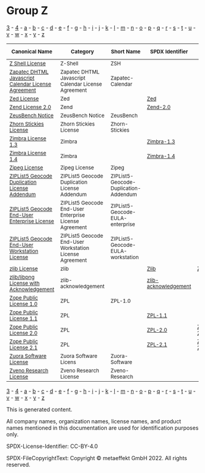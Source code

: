 # Group Z

[3](../[3]/README.md) -
[4](../[4]/README.md) -
[a](../[a]/README.md) - 
[b](../[b]/README.md) - 
[c](../[c]/README.md) - 
[d](../[d]/README.md) - 
[e](../[e]/README.md) - 
[f](../[f]/README.md) - 
[g](../[g]/README.md) - 
[h](../[h]/README.md) - 
[i](../[i]/README.md) - 
[j](../[j]/README.md) - 
[k](../[k]/README.md) - 
[l](../[l]/README.md) - 
[m](../[m]/README.md) - 
[n](../[n]/README.md) - 
[o](../[o]/README.md) - 
[p](../[p]/README.md) - 
[q](../[q]/README.md) - 
[r](../[r]/README.md) - 
[s](../[s]/README.md) - 
[t](../[t]/README.md) - 
[u](../[u]/README.md) - 
[v](../[v]/README.md) - 
[w](../[w]/README.md) - 
[x](../[x]/README.md) - 
[y](../[y]/README.md) - 
[z](../[z]/README.md)

|<sup>Canonical Name</sup>|<sup>Category</sup>|<sup>Short Name</sup>|<sup>SPDX Identifier</sup>|<sup>OSI</sup>|<sup>Open CoDE</sup>|<sup>ScanCode</sup>|<sup>Matched ScanCode</sup>|<sup>Type</sup>|
| --- | --- | --- | --- | --- | --- | --- | --- | --- |
|<sup>[Z Shell License]([zs]/Z-Shell-License.yaml)</sup>|<sup>Z-Shell</sup>|<sup>ZSH</sup>| | |<sup> </sup>|<sup>[zsh](https://github.com/nexB/scancode-toolkit/blob/develop/src/licensedcode/data/licenses/zsh.LICENSE)</sup>| |<sup>terms</sup>|
|<sup>[Zapatec DHTML Javascript Calendar License Agreement]([za]/Zapatec-DHTML-Javascript-Calendar-License-Agreement.yaml)</sup>|<sup>Zapatec DHTML Javascript Calendar License Agreement</sup>|<sup>Zapatec-Calendar</sup>| | |<sup> </sup>|<sup>[zapatec-calendar](https://github.com/nexB/scancode-toolkit/blob/develop/src/licensedcode/data/licenses/zapatec-calendar.LICENSE)</sup>|<sup>[zapatec-calendar](https://github.com/nexB/scancode-toolkit/blob/develop/src/licensedcode/data/licenses/zapatec-calendar.LICENSE)</sup>|<sup>terms</sup>|
|<sup>[Zed License]([ze]/Zed-License.yaml)</sup>|<sup>Zed</sup>|<sup> </sup>|<sup>[Zed](https://spdx.org/licenses/Zed.html)</sup>| |<sup>approved</sup>|<sup>[zed](https://github.com/nexB/scancode-toolkit/blob/develop/src/licensedcode/data/licenses/zed.LICENSE)</sup>|<sup>[zed](https://github.com/nexB/scancode-toolkit/blob/develop/src/licensedcode/data/licenses/zed.LICENSE)</sup>|<sup>terms</sup>|
|<sup>[Zend License 2.0]([ze]/Zend-License-2.0.yaml)</sup>|<sup>Zend</sup>|<sup> </sup>|<sup>[Zend-2.0](https://spdx.org/licenses/Zend-2.0.html)</sup>| |<sup>approved</sup>|<sup>[zend-2.0](https://github.com/nexB/scancode-toolkit/blob/develop/src/licensedcode/data/licenses/zend-2.0.LICENSE)</sup>|<sup>[zend-2.0](https://github.com/nexB/scancode-toolkit/blob/develop/src/licensedcode/data/licenses/zend-2.0.LICENSE)</sup>|<sup>terms</sup>|
|<sup>[ZeusBench Notice]([ze]/ZeusBench-Notice.yaml)</sup>|<sup>ZeusBench Notice</sup>|<sup>ZeusBench</sup>| | |<sup> </sup>|<sup>[zeusbench](https://github.com/nexB/scancode-toolkit/blob/develop/src/licensedcode/data/licenses/zeusbench.LICENSE)</sup>|<sup>[zeusbench](https://github.com/nexB/scancode-toolkit/blob/develop/src/licensedcode/data/licenses/zeusbench.LICENSE)</sup>|<sup>terms</sup>|
|<sup>[Zhorn Stickies License]([zh]/Zhorn-Stickies-License.yaml)</sup>|<sup>Zhorn Stickies License</sup>|<sup>Zhorn-Stickies</sup>| | |<sup> </sup>|<sup>[zhorn-stickies](https://github.com/nexB/scancode-toolkit/blob/develop/src/licensedcode/data/licenses/zhorn-stickies.LICENSE)</sup>|<sup>[zhorn-stickies](https://github.com/nexB/scancode-toolkit/blob/develop/src/licensedcode/data/licenses/zhorn-stickies.LICENSE)</sup>|<sup>terms</sup>|
|<sup>[Zimbra License 1.3]([zi]/Zimbra-License-1.3.yaml)</sup>|<sup>Zimbra</sup>|<sup> </sup>|<sup>[Zimbra-1.3](https://spdx.org/licenses/Zimbra-1.3.html)</sup>| |<sup> </sup>|<sup>[zimbra-1.3](https://github.com/nexB/scancode-toolkit/blob/develop/src/licensedcode/data/licenses/zimbra-1.3.LICENSE)</sup>|<sup>[zimbra-1.3](https://github.com/nexB/scancode-toolkit/blob/develop/src/licensedcode/data/licenses/zimbra-1.3.LICENSE)</sup>|<sup>terms</sup>|
|<sup>[Zimbra License 1.4]([zi]/Zimbra-License-1.4.yaml)</sup>|<sup>Zimbra</sup>|<sup> </sup>|<sup>[Zimbra-1.4](https://spdx.org/licenses/Zimbra-1.4.html)</sup>| |<sup> </sup>|<sup>[zimbra-1.4](https://github.com/nexB/scancode-toolkit/blob/develop/src/licensedcode/data/licenses/zimbra-1.4.LICENSE)</sup>|<sup>[zimbra-1.4](https://github.com/nexB/scancode-toolkit/blob/develop/src/licensedcode/data/licenses/zimbra-1.4.LICENSE)</sup>|<sup>terms</sup>|
|<sup>[Zipeg License]([zi]/Zipeg-License.yaml)</sup>|<sup>Zipeg License</sup>|<sup>Zipeg</sup>| | |<sup> </sup>|<sup>[zipeg](https://github.com/nexB/scancode-toolkit/blob/develop/src/licensedcode/data/licenses/zipeg.LICENSE)</sup>|<sup>[zipeg](https://github.com/nexB/scancode-toolkit/blob/develop/src/licensedcode/data/licenses/zipeg.LICENSE)</sup>|<sup>terms</sup>|
|<sup>[ZIPList5 Geocode Duplication License Addendum]([zi]/ZIPList5-Geocode-Duplication-License-Addendum.yaml)</sup>|<sup>ZIPList5 Geocode Duplication License Addendum</sup>|<sup>ZIPList5-Geocode-Duplication-Addendum</sup>| | |<sup> </sup>|<sup>[ziplist5-geocode-duplication-addendum](https://github.com/nexB/scancode-toolkit/blob/develop/src/licensedcode/data/licenses/ziplist5-geocode-duplication-addendum.LICENSE)</sup>|<sup>[ziplist5-geocode-duplication-addendum](https://github.com/nexB/scancode-toolkit/blob/develop/src/licensedcode/data/licenses/ziplist5-geocode-duplication-addendum.LICENSE)</sup>|<sup>terms</sup>|
|<sup>[ZIPList5 Geocode End-User Enterprise License]([zi]/ZIPList5-Geocode-End-User-Enterprise-License.yaml)</sup>|<sup>ZIPList5 Geocode End-User Enterprise License Agreement</sup>|<sup>ZIPList5-Geocode-EULA-enterprise</sup>| | |<sup> </sup>|<sup>[ziplist5-geocode-end-user-enterprise](https://github.com/nexB/scancode-toolkit/blob/develop/src/licensedcode/data/licenses/ziplist5-geocode-end-user-enterprise.LICENSE)</sup>| |<sup>terms</sup>|
|<sup>[ZIPList5 Geocode End-User Workstation License]([zi]/ZIPList5-Geocode-End-User-Workstation-License.yaml)</sup>|<sup>ZIPList5 Geocode End-User Workstation License Agreement</sup>|<sup>ZIPList5-Geocode-EULA-workstation</sup>| | |<sup> </sup>|<sup>[ziplist5-geocode-end-user-workstation](https://github.com/nexB/scancode-toolkit/blob/develop/src/licensedcode/data/licenses/ziplist5-geocode-end-user-workstation.LICENSE)</sup>| |<sup>terms</sup>|
|<sup>[zlib License]([zl]/zlib-License.yaml)</sup>|<sup>zlib</sup>|<sup> </sup>|<sup>[Zlib](https://spdx.org/licenses/Zlib.html)</sup>|<sup>[Zlib](https://opensource.org/licenses/Zlib)</sup>|<sup>approved</sup>|<sup>[zlib](https://github.com/nexB/scancode-toolkit/blob/develop/src/licensedcode/data/licenses/zlib.LICENSE)</sup>|<sup>[zlib](https://github.com/nexB/scancode-toolkit/blob/develop/src/licensedcode/data/licenses/zlib.LICENSE)</sup>|<sup>terms</sup>|
|<sup>[zlib/libpng License with Acknowledgement]([zl]/zliblibpng-License-with-Acknowledgement.yaml)</sup>|<sup>zlib-acknowledgement</sup>|<sup> </sup>|<sup>[zlib-acknowledgement](https://spdx.org/licenses/zlib-acknowledgement.html)</sup>| |<sup>approved</sup>|<sup>[zlib-acknowledgement](https://github.com/nexB/scancode-toolkit/blob/develop/src/licensedcode/data/licenses/zlib-acknowledgement.LICENSE)</sup>|<sup>[zlib-acknowledgement](https://github.com/nexB/scancode-toolkit/blob/develop/src/licensedcode/data/licenses/zlib-acknowledgement.LICENSE)</sup>|<sup>terms</sup>|
|<sup>[Zope Public License 1.0]([zo]/Zope-Public-License-1.0.yaml)</sup>|<sup>ZPL</sup>|<sup>ZPL-1.0</sup>| | |<sup> </sup>|<sup>[zpl-1.0](https://github.com/nexB/scancode-toolkit/blob/develop/src/licensedcode/data/licenses/zpl-1.0.LICENSE)</sup>|<sup>[zpl-1.0](https://github.com/nexB/scancode-toolkit/blob/develop/src/licensedcode/data/licenses/zpl-1.0.LICENSE)</sup>|<sup>terms</sup>|
|<sup>[Zope Public License 1.1]([zo]/Zope-Public-License-1.1.yaml)</sup>|<sup>ZPL</sup>|<sup> </sup>|<sup>[ZPL-1.1](https://spdx.org/licenses/ZPL-1.1.html)</sup>| |<sup>approved</sup>|<sup>[zpl-1.1](https://github.com/nexB/scancode-toolkit/blob/develop/src/licensedcode/data/licenses/zpl-1.1.LICENSE)</sup>|<sup>[zpl-1.1](https://github.com/nexB/scancode-toolkit/blob/develop/src/licensedcode/data/licenses/zpl-1.1.LICENSE)</sup>|<sup>terms</sup>|
|<sup>[Zope Public License 2.0]([zo]/Zope-Public-License-2.0.yaml)</sup>|<sup>ZPL</sup>|<sup> </sup>|<sup>[ZPL-2.0](https://spdx.org/licenses/ZPL-2.0.html)</sup>|<sup>[ZPL-2.0](https://opensource.org/licenses/ZPL-2.0)</sup>|<sup>approved</sup>|<sup>[zpl-2.0](https://github.com/nexB/scancode-toolkit/blob/develop/src/licensedcode/data/licenses/zpl-2.0.LICENSE)</sup>|<sup>[zpl-2.0](https://github.com/nexB/scancode-toolkit/blob/develop/src/licensedcode/data/licenses/zpl-2.0.LICENSE)</sup>|<sup>terms</sup>|
|<sup>[Zope Public License 2.1]([zo]/Zope-Public-License-2.1.yaml)</sup>|<sup>ZPL</sup>|<sup> </sup>|<sup>[ZPL-2.1](https://spdx.org/licenses/ZPL-2.1.html)</sup>|<sup>[ZPL-2.1](https://opensource.org/licenses/ZPL-2.1)</sup>|<sup>approved</sup>|<sup>[zpl-2.1](https://github.com/nexB/scancode-toolkit/blob/develop/src/licensedcode/data/licenses/zpl-2.1.LICENSE)</sup>|<sup>[zpl-2.1](https://github.com/nexB/scancode-toolkit/blob/develop/src/licensedcode/data/licenses/zpl-2.1.LICENSE)</sup>|<sup>terms</sup>|
|<sup>[Zuora Software License]([zu]/Zuora-Software-License.yaml)</sup>|<sup>Zuora Software Licens</sup>|<sup>Zuora-Software</sup>| | |<sup> </sup>|<sup>[zuora-software](https://github.com/nexB/scancode-toolkit/blob/develop/src/licensedcode/data/licenses/zuora-software.LICENSE)</sup>|<sup>[zuora-software](https://github.com/nexB/scancode-toolkit/blob/develop/src/licensedcode/data/licenses/zuora-software.LICENSE)</sup>|<sup>terms</sup>|
|<sup>[Zveno Research License]([zv]/Zveno-Research-License.yaml)</sup>|<sup>Zveno Research License</sup>|<sup>Zveno-Research</sup>| | |<sup> </sup>|<sup>[zveno-research](https://github.com/nexB/scancode-toolkit/blob/develop/src/licensedcode/data/licenses/zveno-research.LICENSE)</sup>|<sup>[zveno-research](https://github.com/nexB/scancode-toolkit/blob/develop/src/licensedcode/data/licenses/zveno-research.LICENSE)</sup>|<sup>terms</sup>|

[3](../[3]/README.md) -
[4](../[4]/README.md) -
[a](../[a]/README.md) - 
[b](../[b]/README.md) - 
[c](../[c]/README.md) - 
[d](../[d]/README.md) - 
[e](../[e]/README.md) - 
[f](../[f]/README.md) - 
[g](../[g]/README.md) - 
[h](../[h]/README.md) - 
[i](../[i]/README.md) - 
[j](../[j]/README.md) - 
[k](../[k]/README.md) - 
[l](../[l]/README.md) - 
[m](../[m]/README.md) - 
[n](../[n]/README.md) - 
[o](../[o]/README.md) - 
[p](../[p]/README.md) - 
[q](../[q]/README.md) - 
[r](../[r]/README.md) - 
[s](../[s]/README.md) - 
[t](../[t]/README.md) - 
[u](../[u]/README.md) - 
[v](../[v]/README.md) - 
[w](../[w]/README.md) - 
[x](../[x]/README.md) - 
[y](../[y]/README.md) - 
[z](../[z]/README.md)


This is generated content.

All company names, organization names, license names, and product names mentioned in this documentation are used for identification purposes only.

SPDX-License-Identifier: CC-BY-4.0

SPDX-FileCopyrightText: Copyright © metaeffekt GmbH 2022. All rights reserved.
